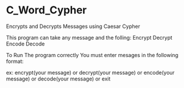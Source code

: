 # C_Word_Cypher
Encrypts and Decrypts Messages using Caesar Cypher

This program can take any message and the folling:
Encrypt
Decrypt
Encode
Decode

To Run The program correctly You must enter mesages in the following format:

ex: encrypt(your message) 
    or 
    decrypt(your message)
    or
    encode(your message)
    or
    decode(your message)
    or
    exit

  
